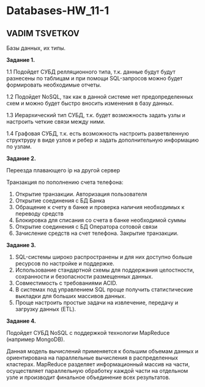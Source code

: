 # Databases-HW_11-1
## VADIM TSVETKOV

Базы данных, их типы.

**Задание 1.**

1.1 Подойдет СУБД релляционного типа, т.к. данные будут будут разнесены по таблицам и при помощи SQL-запросов можно будет формировать необходимые отчеты.

1.2  Подойдет NoSQL, так как в данной системе нет предопределенных схем и можно будет быстро вносить изменения в базу данных.

1.3 Иерархический тип СУБД, т.к. будет возможность задать узлы и настроить четкие связи между ними.

1.4  Графовая СУБД, т.к. есть возможность настроить разветвленную структруру в виде узлов и ребер и задать дополнительную информацию по узлам.

**Задание 2.**

Переезда плавающего ip на другой сервер

Транзакция по пополнению счета телефона:

1. Открытие транзакции. Авторизация пользователя
2. Открытие соединения с БД Банка
3. Обращение к счету в банке и проверка наличия необходимых к переводу средств
4. Блокировка для списания со счета в банке необходимой суммы
5. Открытие соединения с БД Оператора сотовой связи
6. Зачисление средств на счет телефона. Закрытие транзакции.

**Задание 3.**

1. SQL-системы широко распространены и для них доступно больше ресурсов по настройке и поддержке.
2. Использование стандартной схемы для поддержания целостности, сохранности и безопасности размещенных данных.
3. Совместимость с требованиями ACID.
4. В системах под управлением SQL проще получить статистические выкладки для больших массивов данных.
5. Проще настроить простые задачи на извлечение, передачу и загрузку данных (ETL).

**Задание 4.**

Подойдет СУБД NoSQL с поддержкой технологии MapReduce (например MongoDB).

Данная модель вычислений применяется к большим объемам данных и ориентирована на параллельные вычисления в распределенных кластерах. MapReduce разделяет информационный массив на части, осуществляет параллельную обработку каждой части на отдельном узле и производит финальное объединение всех результатов.
